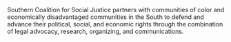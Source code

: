 Southern Coalition for Social Justice partners with communities of color and economically disadvantaged communities in the South to defend and advance their political, social, and economic rights through the combination of legal advocacy, research, organizing, and communications.
